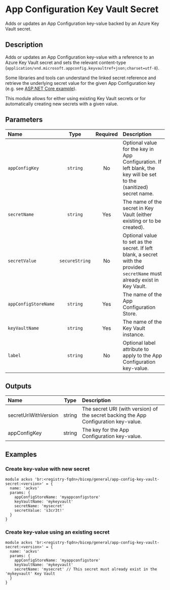 # App Configuration Key Vault Secret

Adds or updates an App Configuration key-value backed by an Azure Key Vault secret.

## Description

Adds or updates an App Configuration key-value with a reference to an Azure Key Vault secret and sets the relevant content-type (`application/vnd.microsoft.appconfig.keyvaultref+json;charset=utf-8`).

Some libraries and tools can understand the linked secret reference and retrieve the underlying secret value for the given App Configuration key (e.g. see [ASP.NET Core example](https://learn.microsoft.com/en-us/azure/azure-app-configuration/use-key-vault-references-dotnet-core)).

This module allows for either using existing Key Vault secrets or for automatically creating new secrets with a given value.

## Parameters

| Name                 | Type           | Required | Description                                                                                                                  |
| :------------------- | :------------: | :------: | :--------------------------------------------------------------------------------------------------------------------------- |
| `appConfigKey`       | `string`       | No       | Optional value for the key in App Configuration. If left blank, the key will be set to the (sanitized) secret name.          |
| `secretName`         | `string`       | Yes      | The name of the secret in Key Vault (either existing or to be created).                                                      |
| `secretValue`        | `secureString` | No       | Optional value to set as the secret. If left blank, a secret with the provided `secretName` must already exist in Key Vault. |
| `appConfigStoreName` | `string`       | Yes      | The name of the App Configuration Store.                                                                                     |
| `keyVaultName`       | `string`       | Yes      | The name of the Key Vault instance.                                                                                          |
| `label`              | `string`       | No       | Optional label attribute to apply to the App Configuration key-value.                                                        |

## Outputs

| Name                 | Type   | Description                                                                          |
| :------------------- | :----: | :----------------------------------------------------------------------------------- |
| secretUriWithVersion | string | The secret URI (with version) of the secret backing the App Configuration key-value. |
| appConfigKey         | string | The key for the App Configuration key-value.                                         |

## Examples

### Create key-value with new secret

```bicep
module ackvs 'br:<registry-fqdn>/bicep/general/app-config-key-vault-secret:<version>' = {
  name: 'ackvs'
  params: {
    appConfigStoreName: 'myappconfigstore'
    keyVaultName: 'mykeyvault'
    secretName: 'mysecret'
    secretValue: 's3cr3t!'
  }
}
```

### Create key-value using an existing secret

```bicep
module ackvs 'br:<registry-fqdn>/bicep/general/app-config-key-vault-secret:<version>' = {
  name: 'ackvs'
  params: {
    appConfigStoreName: 'myappconfigstore'
    keyVaultName: 'mykeyvault'
    secretName: 'mysecret' // This secret must already exist in the 'mykeyvault' Key Vault
  }
}
```